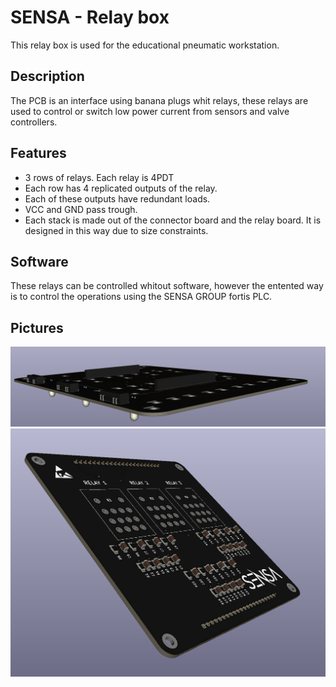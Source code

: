 # SENSA - Relay box

This relay box is used for the educational pneumatic workstation. 

## Description
The PCB is an interface using banana plugs whit relays, these relays are used to control or switch low power current from sensors and valve controllers. 

## Features
- 3 rows of relays. Each relay is 4PDT
- Each row has 4 replicated outputs of the relay. 
- Each of these outputs have redundant loads. 
- VCC and GND pass trough. 
- Each stack is made out of the connector board and the relay board. It is designed in this way due to size constraints.

## Software
These relays can be controlled whitout software, however the entented way is to control the operations using the SENSA GROUP fortis PLC. 

## Pictures
![Connector_Board](https://github.com/SensaGroup/RelayBox/blob/main/Version%202/Documents/Pictures/ConnctorBoardProfile.png)
![Relay_Board](https://github.com/SensaGroup/RelayBox/blob/main/Version%202/Documents/Pictures/RelayBoardProfile.png)
